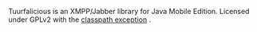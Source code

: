 Tuurfalicious is an XMPP/Jabber library for Java Mobile Edition.
Licensed under GPLv2 with the [classpath exception](http://en.wikipedia.org/wiki/GPL_linking_exception) .